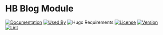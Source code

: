 # HB Blog Module

[![Documentation](https://img.shields.io/badge/docs-references-blue?logo=hugo&style=flat-square)](https://hb.hugomods.com)
[![Used By](https://flat.badgen.net/github/dependents-repo/hbstack/blog)](https://github.com/hbstack/blog/network/dependents)
![Hugo Requirements](https://img.shields.io/badge/dynamic/json?color=important&label=requirements&query=requirements&logo=hugo&style=flat-square&url=https://api.razonyang.com/v1/hugo/modules/github.com/hbstack/blog)
[![License](https://img.shields.io/github/license/hbstack/blog?style=flat-square)](https://github.com/hbstack/blog/blob/main/LICENSE)
[![Version](https://img.shields.io/badge/dynamic/json?color=blue&label=version&query=name&url=https://api.razonyang.com/v1/github/tag/hbstack/blog&style=flat-square)](https://github.com/hbstack/blog/tags)
[![Lint](https://github.com/hbstack/blog/actions/workflows/lint.yml/badge.svg?style=flat-square)](https://github.com/hbstack/blog/actions/workflows/lint.yml)
